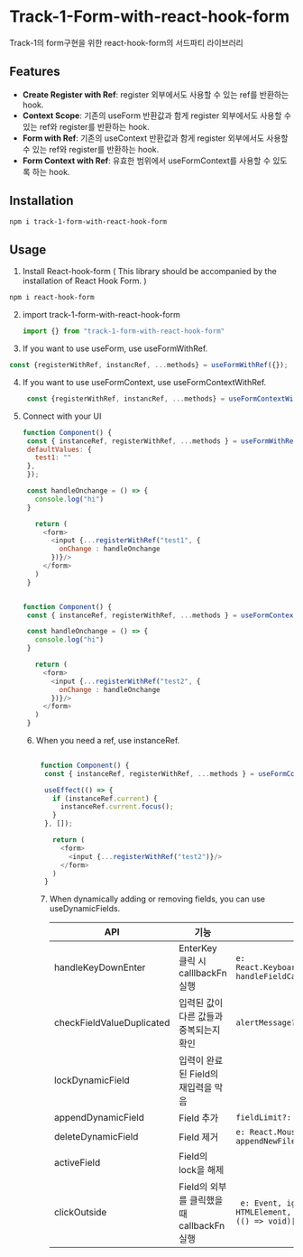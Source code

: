 # Track-1-Form-with-react-hook-form

Track-1의 form구현을 위한 react-hook-form의 서드파티 라이브러리

## Features

- **Create Register with Ref**: register 외부에서도 사용할 수 있는 ref를 반환하는 hook.
- **Context Scope**: 기존의 useForm 반환값과 함게 register 외부에서도 사용할 수 있는 ref와 register를 반환하는 hook.
- **Form with Ref**: 기존의 useContext 반환값과 함게 register 외부에서도 사용할 수 있는 ref와 register를 반환하는 hook.
- **Form Context with Ref**: 유효한 범위에서 useFormContext를 사용할 수 있도록 하는 hook.

## Installation

```bash
npm i track-1-form-with-react-hook-form
```

## Usage

1. Install React-hook-form ( This library should be accompanied by the installation of React Hook Form. )

  ```bash
  npm i react-hook-form
  ```

2. import track-1-form-with-react-hook-form

   ```js
   import {} from "track-1-form-with-react-hook-form"
   ```

3. If you want to use useForm, use useFormWithRef.

  ```js
  const {registerWithRef, instancRef, ...methods} = useFormWithRef({});
  ```

4. If you want to use useFormContext, use useFormContextWithRef.

   ```js
    const {registerWithRef, instancRef, ...methods} = useFormContextWithRef();
   ```

5. Connect with your UI

   ```js
   function Component() {
    const { instanceRef, registerWithRef, ...methods } = useFormWithRef({
    defaultValues: {
      test1: ""
    },
    });

    const handleOnchange = () => {
      console.log("hi")
    }

      return (
        <form>
          <input {...registerWithRef("test1", {
            onChange : handleOnchange
          })}/>
        </form>
      )
    }

   
   function Component() {
    const { instanceRef, registerWithRef, ...methods } = useFormContextWithRef();

    const handleOnchange = () => {
      console.log("hi")
    }

      return (
        <form>
          <input {...registerWithRef("test2", {
            onChange : handleOnchange
          })}/>
        </form>
      )
    }
   ```

   6. When you need a ref, use instanceRef.

      ```js
         
       function Component() {
        const { instanceRef, registerWithRef, ...methods } = useFormContextWithRef();

        useEffect(() => {
          if (instanceRef.current) {
            instanceRef.current.focus();
          }
        }, []);

          return (
            <form>
              <input {...registerWithRef("test2")}/>
            </form>
          )
        }
      ```

      7. When dynamically adding or removing fields, you can use useDynamicFields.

         |API|기능|params|
         |------|---|---|
         |handleKeyDownEnter|EnterKey 클릭 시 calllbackFn 실행|`e: React.KeyboardEvent<HTMLInputElement>, handleFieldCallbacks?: (() => void)[]`|
         |checkFieldValueDuplicated|입력된 값이 다른 값들과 중복되는지 확인|`alertMessage?: string`|
         |lockDynamicField|입력이 완료된 Field의 재입력을 막음||
         |appendDynamicField|Field 추가|`fieldLimit?: number`|
         |deleteDynamicField|Field 제거|`e: React.MouseEvent<T>, idx: number, appendNewFiled?: boolean`|
         |activeField|Field의 lock을 해제||
         |clickOutside|Field의 외부를 클릭했을 때 callbackFn 실행|` e: Event, ignoredTarget?: HTMLElement, handleFieldCallbacks?: (() => void)[]`|


   


